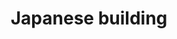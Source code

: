 ---
title: Japanese building
category: Digital Illustration
link: japanesepage.html
link-title: Japanese building
image-src: assets/img/japanese.png
image-alt: Japanese building
---